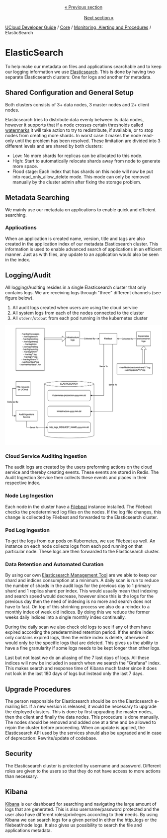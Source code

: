 <p align='center'>
<a href='/docs/developer-guide/core/monitoring/jenkins.md'>« Previous section</a>
&nbsp;&nbsp;&nbsp;&nbsp;&nbsp;&nbsp;&nbsp;&nbsp;&nbsp;&nbsp;&nbsp;&nbsp;&nbsp;&nbsp;&nbsp;&nbsp;&nbsp;&nbsp;&nbsp;&nbsp;&nbsp;&nbsp;&nbsp;&nbsp;&nbsp;&nbsp;&nbsp;&nbsp;&nbsp;&nbsp;&nbsp;&nbsp;&nbsp;&nbsp;&nbsp;&nbsp;&nbsp;&nbsp;&nbsp;&nbsp;&nbsp;&nbsp;&nbsp;&nbsp;&nbsp;&nbsp;&nbsp;&nbsp;&nbsp;&nbsp;&nbsp;&nbsp;&nbsp;&nbsp;&nbsp;&nbsp;&nbsp;&nbsp;&nbsp;&nbsp;&nbsp;&nbsp;&nbsp;&nbsp;&nbsp;&nbsp;&nbsp;&nbsp;&nbsp;&nbsp;&nbsp;&nbsp;&nbsp;&nbsp;&nbsp;&nbsp;&nbsp;&nbsp;&nbsp;&nbsp;&nbsp;&nbsp;&nbsp;&nbsp;&nbsp;&nbsp;&nbsp;&nbsp;&nbsp;&nbsp;&nbsp;&nbsp;&nbsp;&nbsp;&nbsp;&nbsp;&nbsp;&nbsp;&nbsp;&nbsp;&nbsp;&nbsp;&nbsp;&nbsp;&nbsp;&nbsp;&nbsp;&nbsp;&nbsp;&nbsp;&nbsp;&nbsp;&nbsp;&nbsp;&nbsp;&nbsp;&nbsp;&nbsp;&nbsp;&nbsp;&nbsp;&nbsp;&nbsp;&nbsp;&nbsp;&nbsp;&nbsp;&nbsp;&nbsp;&nbsp;&nbsp;&nbsp;&nbsp;&nbsp;&nbsp;&nbsp;&nbsp;&nbsp;&nbsp;&nbsp;&nbsp;&nbsp;&nbsp;&nbsp;&nbsp;&nbsp;&nbsp;&nbsp;&nbsp;&nbsp;&nbsp;&nbsp;&nbsp;<a href='/docs/developer-guide/core/monitoring/grafana.md'>Next section »</a>
</p>


[UCloud Developer Guide](/docs/developer-guide/README.md) / [Core](/docs/developer-guide/core/README.md) / [Monitoring, Alerting and Procedures](/docs/developer-guide/core/monitoring/README.md) / ElasticSearch
# ElasticSearch

To help make our metadata on files and applications searchable and to keep our logging information we use
[Elasticsearch](https://www.elastic.co/products/elasticsearch). This is done by having two separate Elasticsearch
clusters: One for logs and another for metadata.

## Shared Configuration and General Setup

Both clusters consists of 3+ data nodes, 3 master nodes and 2+ client nodes.

Elasticsearch tries to distribute data evenly between its data nodes, however it supports that if a node crosses certain
thresholds called [watermarks](https://www.elastic.co/guide/en/elasticsearch/reference/current/disk-allocator.html) it
will take action to try to redistribute, if available, or to stop nodes from creating more shards. In worst case it
makes the node read-only until the problem has been resolved. These limitation are divided into 3 different levels and
are shared by both clusters:

- Low: No more shards for replicas can be allocated to this node.
- High: Start to automatically relocate shards away from node to generate more space.
- Flood stage: Each index that has shards on this node will now be put into read_only_allow_delete mode. This mode can
  only
  be removed manually by the cluster admin after fixing the storage problem.

## Metadata Searching

We mainly use our metadata on applications to enable quick and efficient searching.

### Applications

When an application is created name, version, title and tags are also created in the application index of our metadata
Elasticsearch cluster. This information is used to enable advanced search of applications in an efficient manner.
Just as with files, any update to an application would also be seen in the index.

## Logging/Audit

All logging/Auditing resides in a single Elasticsearch cluster that only contains logs. We are receiving logs through
"three" different channels (see figure below).

1. All audit logs created when users are using the cloud service
2. All system logs from each of the nodes connected to the cluster
3. All `stderr`/`stdout` from each pod running in the kubernetes cluster

![Logging overview](/backend/service-lib/wiki/LogFlow.png)

### Cloud Service Auditing Ingestion

The audit logs are created by the users preforming actions on the cloud service and thereby creating events. These
events are stored in Redis. The Audit Ingestion Service then collects these events and places in their respective index.

### Node Log Ingestion

Each node in the cluster have a [Filebeat](https://www.elastic.co/products/beats/filebeat) instance installed. The
Filebeat checks the predetermined log files on the nodes. If the log file changes, this change is collected by Filebeat
and forwarded to the Elasticsearch cluster.

### Pod Log Ingestion

To get the logs from our pods on Kubernetes, we use Filebeat as well. An instance on each node collects logs from each
pod running on that particular node. These logs are then forwarded to the Elasticsearch cluster.

### Data Retention and Automated Curation

By using our own [Elasticsearch Management Tool](../elastic-management) are we able to keep our shard and indices
consumption at a minimum. A daily scan is run to reduce the number of shards in the audit logs for the previous day
to 1 primary shard and 1 replica shard per index. This would usually mean that indexing and search speed would decrease,
however since this is the logs for the previous day then the need of indexing is no more and search does not have to
fast. On top of this shrinking process we also do a reindex to a monthly index of week old indices. By doing this we
reduce the former weeks daily indices into a single monthly index continually.

During the daily scan we also check old logs to see if any of them have expired according the predetermined retention
period. If the entire index only contains expired logs, then the entire index is delete, otherwise it would only be the
specific logs that are deleted. This gives us the ability to have a fine granularity if some logs needs to be kept
longer than other logs.

Last but not least we do an aliasing of the 7 last days of logs. All these indices will now be included in search when
we search the "Grafana" index. This makes search and response time of Kibana much faster since it does not look in the
last 180 days of logs but instead only the last 7 days.

## Upgrade Procedures

The person responsible for Elasticsearch should be on the Elasticsearch e-mailing list. If a new version is released,
it would be necessary to upgrade the deployed clusters. This is done by first upgrading the master nodes, then the
client and finally the data nodes. This procedure is done manually. The nodes should be removed and added one
at a time and be allowed to rejoin the cluster before proceeding. When an update is applied, the Elasticsearch API used
by the services should also be upgraded and in case of deprecation: Rewrite/update of codebase.

## Security

The Elasticsearch cluster is protected by username and password. Different roles are given to the users so that they
do not have access to more actions than necessary.

## Kibana

[Kibana](https://www.elastic.co/products/kibana) is our dashboard for searching and navigating the large amount
of logs that are generated. This is also username/password protected and the user also have different roles/privileges
according to their needs. By using Kibana we can search logs for a given period in either the http_logs or the
filebeat/node logs. It also gives us possibility to search the file and applications metadata. 



